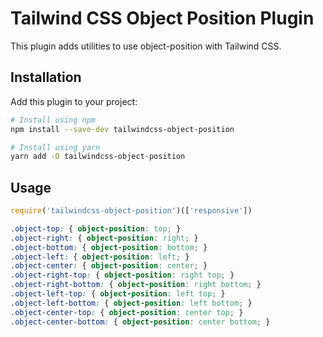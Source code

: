 # Tailwind CSS Object Position Plugin

This plugin adds utilities to use object-position with Tailwind CSS.

## Installation

Add this plugin to your project:

```bash
# Install using npm
npm install --save-dev tailwindcss-object-position

# Install using yarn
yarn add -D tailwindcss-object-position
```

## Usage

```js
require('tailwindcss-object-position')(['responsive'])
```

```css
.object-top: { object-position: top; }
.object-right: { object-position: right; }
.object-bottom: { object-position: bottom; }
.object-left: { object-position: left; }
.object-center: { object-position: center; }
.object-right-top: { object-position: right top; }
.object-right-bottom: { object-position: right bottom; }
.object-left-top: { object-position: left top; }
.object-left-bottom: { object-position: left bottom; }
.object-center-top: { object-position: center top; }
.object-center-bottom: { object-position: center bottom; }
```
